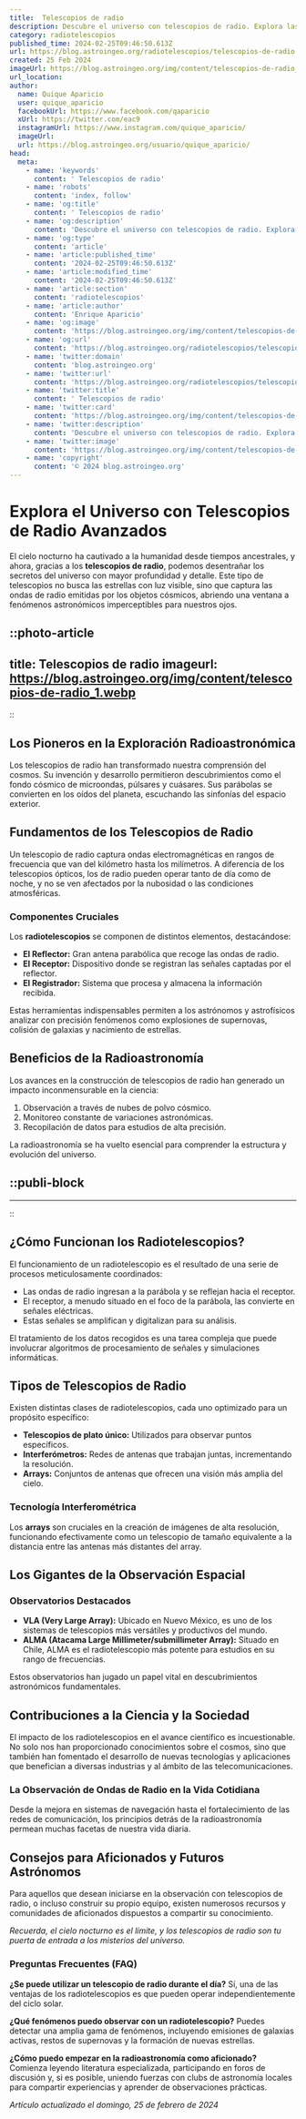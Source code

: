 ```yaml
---
title:  Telescopios de radio
description: Descubre el universo con telescopios de radio. Explora las profundidades del espacio y observa lo invisible a ojos humanos. Comienza tu viaje astral.
category: radiotelescopios
published_time: 2024-02-25T09:46:50.613Z
url: https://blog.astroingeo.org/radiotelescopios/telescopios-de-radio
created: 25 Feb 2024
imageUrl: https://blog.astroingeo.org/img/content/telescopios-de-radio_1.webp
url_location:
author:
  name: Quique Aparicio
  user: quique_aparicio
  facebookUrl: https://www.facebook.com/qaparicio
  xUrl: https://twitter.com/eac9
  instagramUrl: https://www.instagram.com/quique_aparicio/
  imageUrl: 
  url: https://blog.astroingeo.org/usuario/quique_aparicio/
head:
  meta:
    - name: 'keywords'
      content: ' Telescopios de radio'
    - name: 'robots'
      content: 'index, follow'
    - name: 'og:title'
      content: ' Telescopios de radio'
    - name: 'og:description'
      content: 'Descubre el universo con telescopios de radio. Explora las profundidades del espacio y observa lo invisible a ojos humanos. Comienza tu viaje astral.'
    - name: 'og:type'
      content: 'article'
    - name: 'article:published_time'
      content: '2024-02-25T09:46:50.613Z'
    - name: 'article:modified_time'
      content: '2024-02-25T09:46:50.613Z'
    - name: 'article:section'
      content: 'radiotelescopios'
    - name: 'article:author'
      content: 'Enrique Aparicio'
    - name: 'og:image'
      content: 'https://blog.astroingeo.org/img/content/telescopios-de-radio_1.webp'
    - name: 'og:url'
      content: 'https://blog.astroingeo.org/radiotelescopios/telescopios-de-radio'
    - name: 'twitter:domain'
      content: 'blog.astroingeo.org'
    - name: 'twitter:url'
      content: 'https://blog.astroingeo.org/radiotelescopios/telescopios-de-radio'
    - name: 'twitter:title'
      content: ' Telescopios de radio'
    - name: 'twitter:card'
      content: 'https://blog.astroingeo.org/img/content/telescopios-de-radio_1.webp'
    - name: 'twitter:description'
      content: 'Descubre el universo con telescopios de radio. Explora las profundidades del espacio y observa lo invisible a ojos humanos. Comienza tu viaje astral.'
    - name: 'twitter:image'
      content: 'https://blog.astroingeo.org/img/content/telescopios-de-radio_1.webp'
    - name: 'copyright'
      content: '© 2024 blog.astroingeo.org'
---
```

# Explora el Universo con Telescopios de Radio Avanzados

El cielo nocturno ha cautivado a la humanidad desde tiempos ancestrales, y ahora, gracias a los **telescopios de radio**, podemos desentrañar los secretos del universo con mayor profundidad y detalle. Este tipo de telescopios no busca las estrellas con luz visible, sino que captura las ondas de radio emitidas por los objetos cósmicos, abriendo una ventana a fenómenos astronómicos imperceptibles para nuestros ojos.


::photo-article
---
title:  Telescopios de radio
imageurl: https://blog.astroingeo.org/img/content/telescopios-de-radio_1.webp
---
::


## Los Pioneros en la Exploración Radioastronómica

Los telescopios de radio han transformado nuestra comprensión del cosmos. Su invención y desarrollo permitieron descubrimientos como el fondo cósmico de microondas, púlsares y cuásares. Sus parábolas se convierten en los oídos del planeta, escuchando las sinfonías del espacio exterior.

## Fundamentos de los Telescopios de Radio

Un telescopio de radio captura ondas electromagnéticas en rangos de frecuencia que van del kilómetro hasta los milímetros. A diferencia de los telescopios ópticos, los de radio pueden operar tanto de día como de noche, y no se ven afectados por la nubosidad o las condiciones atmosféricas.

### Componentes Cruciales

Los **radiotelescopios** se componen de distintos elementos, destacándose:

- **El Reflector:** Gran antena parabólica que recoge las ondas de radio.
- **El Receptor:** Dispositivo donde se registran las señales captadas por el reflector.
- **El Registrador:** Sistema que procesa y almacena la información recibida.

Estas herramientas indispensables permiten a los astrónomos y astrofísicos analizar con precisión fenómenos como explosiones de supernovas, colisión de galaxias y nacimiento de estrellas.

## Beneficios de la Radioastronomía

Los avances en la construcción de telescopios de radio han generado un impacto inconmensurable en la ciencia:

1. Observación a través de nubes de polvo cósmico.
2. Monitoreo constante de variaciones astronómicas.
3. Recopilación de datos para estudios de alta precisión.

La radioastronomía se ha vuelto esencial para comprender la estructura y evolución del universo.


  ::publi-block
  ---
  ---
  ::
  
  
## ¿Cómo Funcionan los Radiotelescopios?

El funcionamiento de un radiotelescopio es el resultado de una serie de procesos meticulosamente coordinados:

- Las ondas de radio ingresan a la parábola y se reflejan hacia el receptor.
- El receptor, a menudo situado en el foco de la parábola, las convierte en señales eléctricas.
- Estas señales se amplifican y digitalizan para su análisis.

El tratamiento de los datos recogidos es una tarea compleja que puede involucrar algoritmos de procesamiento de señales y simulaciones informáticas.

## Tipos de Telescopios de Radio

Existen distintas clases de radiotelescopios, cada uno optimizado para un propósito específico:

- **Telescopios de plato único:** Utilizados para observar puntos específicos.
- **Interferómetros:** Redes de antenas que trabajan juntas, incrementando la resolución.
- **Arrays:** Conjuntos de antenas que ofrecen una visión más amplia del cielo.

### Tecnología Interferométrica

Los **arrays** son cruciales en la creación de imágenes de alta resolución, funcionando efectivamente como un telescopio de tamaño equivalente a la distancia entre las antenas más distantes del array.

## Los Gigantes de la Observación Espacial

### Observatorios Destacados

- **VLA (Very Large Array):** Ubicado en Nuevo México, es uno de los sistemas de telescopios más versátiles y productivos del mundo.
- **ALMA (Atacama Large Millimeter/submillimeter Array):** Situado en Chile, ALMA es el radiotelescopio más potente para estudios en su rango de frecuencias.

Estos observatorios han jugado un papel vital en descubrimientos astronómicos fundamentales.

## Contribuciones a la Ciencia y la Sociedad

El impacto de los radiotelescopios en el avance científico es incuestionable. No solo nos han proporcionado conocimientos sobre el cosmos, sino que también han fomentado el desarrollo de nuevas tecnologías y aplicaciones que benefician a diversas industrias y al ámbito de las telecomunicaciones.

### La Observación de Ondas de Radio en la Vida Cotidiana

Desde la mejora en sistemas de navegación hasta el fortalecimiento de las redes de comunicación, los principios detrás de la radioastronomía permean muchas facetas de nuestra vida diaria.

## Consejos para Aficionados y Futuros Astrónomos

Para aquellos que desean iniciarse en la observación con telescopios de radio, o incluso construir su propio equipo, existen numerosos recursos y comunidades de aficionados dispuestos a compartir su conocimiento.

_Recuerda, el cielo nocturno es el límite, y los telescopios de radio son tu puerta de entrada a los misterios del universo._

### Preguntas Frecuentes (FAQ)

**¿Se puede utilizar un telescopio de radio durante el día?**
Sí, una de las ventajas de los radiotelescopios es que pueden operar independientemente del ciclo solar.

**¿Qué fenómenos puedo observar con un radiotelescopio?**
Puedes detectar una amplia gama de fenómenos, incluyendo emisiones de galaxias activas, restos de supernovas y la formación de nuevas estrellas.

**¿Cómo puedo empezar en la radioastronomía como aficionado?**
Comienza leyendo literatura especializada, participando en foros de discusión y, si es posible, uniendo fuerzas con clubs de astronomía locales para compartir experiencias y aprender de observaciones prácticas.

_Artículo actualizado el domingo, 25 de febrero de 2024_